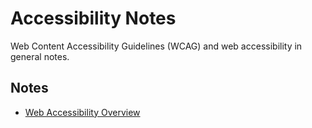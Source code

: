 # Accessibility Notes

Web Content Accessibility Guidelines (WCAG) and web accessibility in general notes.

## Notes
- [Web Accessibility Overview](./_notes/01-overview.md)